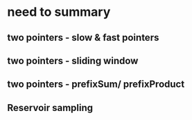 # need to summary
## two pointers - slow & fast pointers
## two pointers - sliding window
## two pointers - prefixSum/ prefixProduct
## Reservoir sampling
